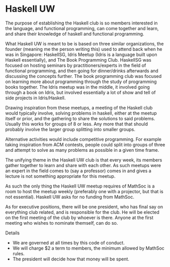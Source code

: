# Haskell UW 

The purpose of establishing the Haskell club is so members interested in the
language, and functional programming, can come together and learn, and share
their knowledge of haskell and functional programming.

What Haskell UW is meant to be is based on three similar organizations, the
founder (meaning me the person writing this) used to attend back when he was
in Singapore: HaskellSG, Idris Meetup (Idris is a language built upon Haskell
essentially), and The Book Programming Club. HaskellSG was focused on hosting
seminars by practitioners/experts in the field of functional programming, and
then going for dinner/drinks afterwards and discussing the concepts further.
The book programming club was focused on learning more about programming
through the study of programming books together. The Idris meetup was in the
middle, it involved going through a book on Idris, but involved essentially a
lot of show and tell of side projects in Idris/Haskell. 

Drawing inspiration from these meetups, a meeting of the Haskell club would
typically involve, solving problems in haskell, either at the meetup itself or
prior, and the gathering to share the solutions to said problems. Usually this
works for groups of 8 or less. Any more that that should probably involve the
larger group splitting into smaller groups.

Alternative activities would include competitive programming. For example
taking inspiration from ACM contests, people could split into groups of three
and attempt to solve as many problems as possible in a given time frame.

The unifying theme in the Haskell UW club is that every week, its members gather
together to learn and share with each other. As such meetups were an expert in
the field comes to (say a professor) comes in and gives a lecture is not
something appropriate for this meetup.

As such the only thing the Haskell UW meetup requires of MathSoc is a room to
host the meetup weekly (preferably one with a projector, but that is not
essential). Haskell UW asks for no funding from MathSoc.

As for executive positions, there will be one president, who has final say on
everything club related, and is responsible for the club. He will be elected on
the first meeting of the club by whoever is there. Anyone at the first meeting
who wishes to nominate themself, can do so.


Details 
* We are governed at all times by this code of conduct.
* We will charge $2 a term to members, the minimum allowed by MathSoc rules.
* The president will decide how that money will be spent. 
